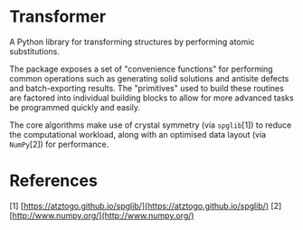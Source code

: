 Transformer
===========

A Python library for transforming structures by performing atomic substitutions.

The package exposes a set of "convenience functions" for performing common operations such as generating solid solutions and antisite defects and batch-exporting results.
The "primitives" used to build these routines are factored into individual building blocks to allow for more advanced tasks be programmed quickly and easily.

The core algorithms make use of crystal symmetry (via `spglib`[1]) to reduce the computational workload, along with an optimised data layout (via `NumPy`[2]) for performance.

References
==========

[1] [https://atztogo.github.io/spglib/](https://atztogo.github.io/spglib/)
[2] [http://www.numpy.org/](http://www.numpy.org/)
